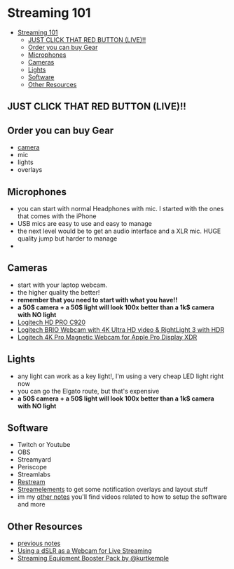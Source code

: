 # Streaming 101

- [Streaming 101](#streaming-101)
  - [JUST CLICK THAT RED BUTTON (LIVE)!!](#just-click-that-red-button-live)
  - [Order you can buy Gear](#order-you-can-buy-gear)
  - [Microphones](#microphones)
  - [Cameras](#cameras)
  - [Lights](#lights)
  - [Software](#software)
  - [Other Resources](#other-resources)

## JUST CLICK THAT RED BUTTON (LIVE)!!

## Order you can buy Gear

- [camera](#camera)
- mic
- lights
- overlays

## Microphones

- you can start with normal Headphones with mic. I started with the ones that comes with the iPhone
- USB mics are easy to use and easy to manage
- the next level would be to get an audio interface and a XLR mic. HUGE quality jump but harder to manage
-

## Cameras

- start with your laptop webcam.
- the higher quality the better!
- **remember that you need to start with what you have!!**
- **a 50$ camera + a 50$ light will look 100x better than a 1k$ camera with NO light**
- [Logitech HD PRO C920](https://www.logitech.com/es-roam/product/hd-pro-webcam-c920)
- [Logitech BRIO Webcam with 4K Ultra HD video & RightLight 3 with HDR](https://secure.logitech.com/en-us/product/brio?crid=34)
- [Logitech 4K Pro Magnetic Webcam for Apple Pro Display XDR](https://secure.logitech.com/en-us/products/webcams/4k-pro-magnetic-webcam.960-001292.html?crid=34)

## Lights

- any light can work as a key light!, I'm using a very cheap LED light right now
- you can go the Elgato route, but that's expensive
- **a 50$ camera + a 50$ light will look 100x better than a 1k$ camera with NO light**

## Software

- Twitch or Youtube
- OBS
- Streamyard
- Periscope
- Streamlabs
- [Restream](https://restream.io/)
- [Streamelements](https://streamelements.com/) to get some notification overlays and layout stuff
- im my [other notes](https://www.horacioh.com/notes/resources/streaming) you'll find videos related to how to setup the software and more

## Other Resources

- [previous notes](https://www.horacioh.com/notes/resources/streaming)
- [Using a dSLR as a Webcam for Live Streaming](https://joelhooks.com/dSLR-webcam-for-live-streaming)
- [Streaming Equipment Booster Pack by @kurtkemple](https://www.notion.so/Streaming-Equipment-Booster-Pack-05f612246f51444691c94975b8680b34)
